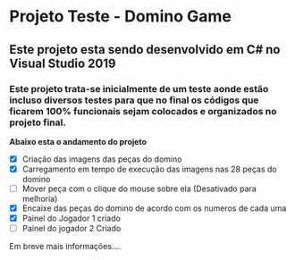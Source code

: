 # Projeto Teste - Domino Game

## **Este projeto esta sendo desenvolvido em C# no Visual Studio 2019**
### Este  projeto trata-se inicialmente de um teste aonde estão incluso diversos testes para que no final os códigos que ficarem 100% funcionais sejam colocados e organizados no projeto final.
**Abaixo esta o andamento do projeto**

- [x] Criação das imagens das peças do domino
- [x] Carregamento em tempo de execução das imagens nas 28 peças do domino 
- [ ] Mover peça com o clique do mouse sobre ela (Desativado para melhoria)
- [x] Encaixe das peças do domino de acordo com os numeros de cada uma
- [x] Painel do Jogador 1 criado
- [ ] Painel do jogador 2 Criado

Em breve mais informações....